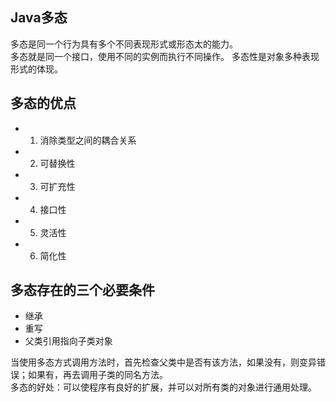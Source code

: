 ## Java多态
多态是同一个行为具有多个不同表现形式或形态太的能力。  
多态就是同一个接口，使用不同的实例而执行不同操作。
多态性是对象多种表现形式的体现。  

## 多态的优点
* 1. 消除类型之间的耦合关系
* 2. 可替换性
* 3. 可扩充性
* 4. 接口性
* 5. 灵活性
* 6. 简化性

## 多态存在的三个必要条件
* 继承
* 重写
* 父类引用指向子类对象 

当使用多态方式调用方法时，首先检查父类中是否有该方法，如果没有，则变异错误；如果有，再去调用子类的同名方法。  
多态的好处：可以使程序有良好的扩展，并可以对所有类的对象进行通用处理。    